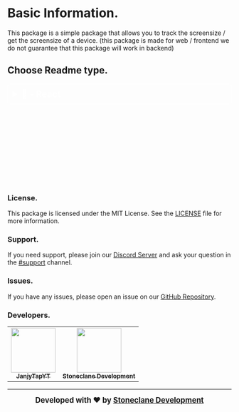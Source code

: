 # Basic Information.

This package is a simple package that allows you to track the screensize / get the screensize of a device. (this package is made for web / frontend we do not guarantee that this package will work in backend)


## Choose Readme type.

<details>
  <summary style="font-size: 20px; font-weight: bold; cursor: pointer; background: opacity: 0.5; color: #fff; padding: 10px; border: 1px solid #fff; border-radius: 5px; margin-top: 10px;">
  📘 - React
  </summary>
  
  ## Get Started.
  
  ### Installation.

#### NPM
```bash
npm i screen-sizr
```

#### Yarn
```bash
yarn add screen-sizr
```


### Usage.

#### Importing.
```js
import ScreenSizr from 'screen-sizr';
```

#### Getting the screensize (normal).
```js
import ScreenSizr from 'screen-sizr';

const screensize = ScreenSizr.getScreenSize();
```

#### Getting the screensize (async).
```js
import ScreenSizr from 'screen-sizr';

const screensize = await ScreenSizr.getScreenSizeAsync();
```

#### Getting the screensize (async / promise).
```js
import ScreenSizr from 'screen-sizr';

ScreenSizr.getScreenSizeAsync().then(screensize => {
    console.log(screensize.width, screensize.height);
});
```

#### Getting the screensize (async / await).
```js
import ScreenSizr from 'screen-sizr';

const screensize = await ScreenSizr.getScreenSizeAsync();
```

### Examples.

#### Example.
```js
import ScreenSizr from 'screen-sizr';

const screensize = ScreenSizr.getScreenSize();

console.log(screensize.width, screensize.height);
```

#### Example (async).
```js
import ScreenSizr from 'screen-sizr';

const screensize = await ScreenSizr.getScreenSizeAsync();

console.log(screensize.width, screensize.height);
```

#### Example (async / promise).
```js
import ScreenSizr from 'screen-sizr';

ScreenSizr.getScreenSizeAsync().then(screensize => {
    console.log(screensize.width, screensize.height);
});
```
</details>

<div style="margin-top: 200px;" />

### License.

This package is licensed under the MIT License. See the [LICENSE](https://github.com/Stoneclane-Development/screen-sizr/blob/main/LICENSE) file for more information.

### Support.

If you need support, please join our [Discord Server](https://discord.gg/kUakk4DbhF) and ask your question in the [#support](https://discord.com/channels/1074756286496919612/1074961473882816542) channel.

### Issues.

If you have any issues, please open an issue on our [GitHub Repository](https://github.com/Stoneclane-Development/screen-sizr/issues).

### Developers.
<table>
   <tr>
      <td align="center"><a href="https://github.com/JanjyTapYT">
        <img src="https://github.com/JanjyTapYT.png?size=100" width="100px;" alt=""/>
        <br />
        <sub><b>JanjyTapYT</b></sub></a><br />
     </td>
      <td align="center"><a href="https://github.com/Stoneclane-Development">
        <img src="https://github.com/Stoneclane-Development.png?size=100" width="100px;" alt=""/>
        <br />
        <sub><b>Stoneclane Development</b></sub></a><br />
     </td>
   </tr>
</table>


--------------------------------------------------------------------------------------------------------------------------------------------------------------------------------------
<div align="center" style="font-size: 20px; font-weight: bold;">
  <sub>Developed with ❤️ by <a href="https://sdevs.org">Stoneclane Development</a></sub>
</div>